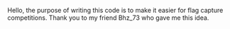  Hello, the purpose of writing this code is to make it easier for flag capture competitions. Thank you to my friend Bhz_73 who gave me this idea.

